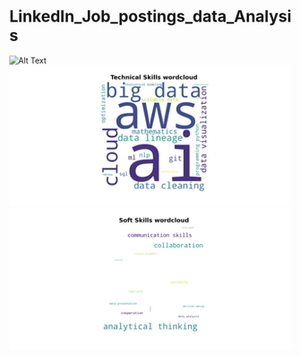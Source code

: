 # LinkedIn_Job_postings_data_Analysis
![Alt Text]()
![Alt Text](https://github.com/hassentchoketch/LinkedIn_Job_postings_data_Analysis/blob/master/graphs/Technical%20Skills%20wordcloud.png)
![Alt Text](https://github.com/hassentchoketch/LinkedIn_Job_postings_data_Analysis/blob/master/graphs/Soft%20Skills%20wordcloud.png)

